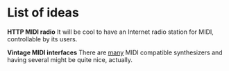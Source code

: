 # List of ideas

**HTTP MIDI radio**
It will be cool to have an Internet radio station for MIDI, controllable by its users.

**Vintage MIDI interfaces**
There are [many](https://www.youtube.com/watch?v=eiMP-PlL6VM) MIDI compatible synthesizers and having several might be quite nice,
actually.

